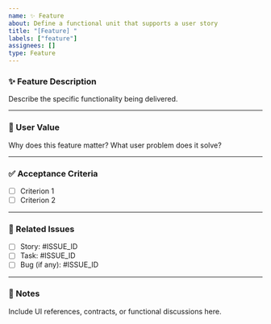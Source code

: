 ```yaml
---
name: ✨ Feature
about: Define a functional unit that supports a user story
title: "[Feature] "
labels: ["feature"]
assignees: []
type: Feature
---
```


### ✨ Feature Description

Describe the specific functionality being delivered.

---

### 🎯 User Value

Why does this feature matter? What user problem does it solve?

---

### ✅ Acceptance Criteria

- [ ] Criterion 1
- [ ] Criterion 2

---

### 🔗 Related Issues

- [ ] Story: #ISSUE_ID
- [ ] Task: #ISSUE_ID
- [ ] Bug (if any): #ISSUE_ID

---

### 📝 Notes

Include UI references, contracts, or functional discussions here.

